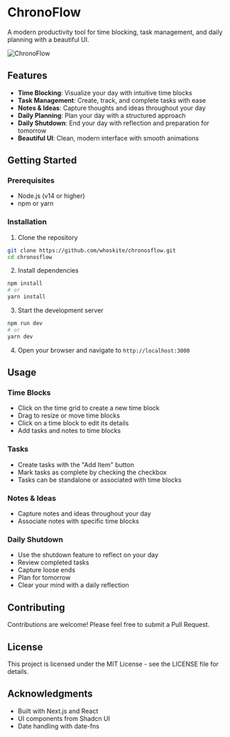 # ChronoFlow

A modern productivity tool for time blocking, task management, and daily planning with a beautiful UI.

![ChronoFlow](https://i.imgur.com/placeholder.png)

## Features

- **Time Blocking**: Visualize your day with intuitive time blocks
- **Task Management**: Create, track, and complete tasks with ease
- **Notes & Ideas**: Capture thoughts and ideas throughout your day
- **Daily Planning**: Plan your day with a structured approach
- **Daily Shutdown**: End your day with reflection and preparation for tomorrow
- **Beautiful UI**: Clean, modern interface with smooth animations

## Getting Started

### Prerequisites

- Node.js (v14 or higher)
- npm or yarn

### Installation

1. Clone the repository
```bash
git clone https://github.com/whoskite/chronosflow.git
cd chronosflow
```

2. Install dependencies
```bash
npm install
# or
yarn install
```

3. Start the development server
```bash
npm run dev
# or
yarn dev
```

4. Open your browser and navigate to `http://localhost:3000`

## Usage

### Time Blocks

- Click on the time grid to create a new time block
- Drag to resize or move time blocks
- Click on a time block to edit its details
- Add tasks and notes to time blocks

### Tasks

- Create tasks with the "Add Item" button
- Mark tasks as complete by checking the checkbox
- Tasks can be standalone or associated with time blocks

### Notes & Ideas

- Capture notes and ideas throughout your day
- Associate notes with specific time blocks

### Daily Shutdown

- Use the shutdown feature to reflect on your day
- Review completed tasks
- Capture loose ends
- Plan for tomorrow
- Clear your mind with a daily reflection

## Contributing

Contributions are welcome! Please feel free to submit a Pull Request.

## License

This project is licensed under the MIT License - see the LICENSE file for details.

## Acknowledgments

- Built with Next.js and React
- UI components from Shadcn UI
- Date handling with date-fns

